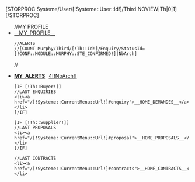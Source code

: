 [STORPROC Systeme/User/[!Systeme::User::Id!]/Third:NOVIEW|Th|0|1][/STORPROC]
<ul class="nav nav-tabs nav-stacked">
	//MY PROFILE
	<li><a href="/[!Systeme::CurrentMenu::Url!]#top">__MY_PROFILE__</a></li>
	
	//ALERTS
	//[COUNT Murphy/Third/[!Th::Id!]/Enquiry/StatusId=[!CONF::MODULE::MURPHY::STE_CONFIRMED!]|NbArch]
//	<li><a href="/[!Systeme::CurrentMenu::Url!]#alerts">__MY_ALERTS__<span class="badge badge-warning pull-right" style="margin:0 0px 0px 10px;">4[!NbArch!]</span></a></li>
	
	[IF [!Th::Buyer!]]
	//LAST ENQUIRIES
	<li><a href="/[!Systeme::CurrentMenu::Url!]#enquiry">__HOME_DEMANDES__</a></li>
	[/IF]
	
	[IF [!Th::Supplier!]]
	//LAST PROPOSALS
	<li><a href="/[!Systeme::CurrentMenu::Url!]#proposal">__HOME_PROPOSALS__</a></li>
	[/IF]

	//LAST CONTRACTS
	<li><a href="/[!Systeme::CurrentMenu::Url!]#contracts">__HOME_CONTRACTS__</a></li>
</ul>
